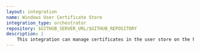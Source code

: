 ```yaml
---
layout: integration
name: Windows User Certificate Store
integration_type: orchestrator
repository: $GITHUB_SERVER_URL/$GITHUB_REPOSITORY
description: |
    This integration can manage certificates in the user store on the host Windows machine of the Orchestrator.  It is also used as an example for how to get started writing your own Orchestrator integration.
---
```

